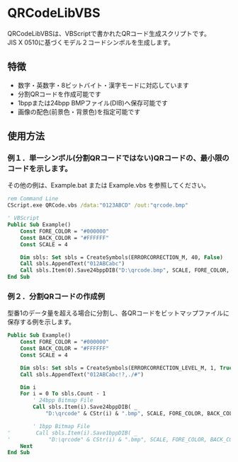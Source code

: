 # __QRCodeLibVBS__

QRCodeLibVBSは、VBScriptで書かれたQRコード生成スクリプトです。  
JIS X 0510に基づくモデル２コードシンボルを生成します。

## 特徴

- 数字・英数字・8ビットバイト・漢字モードに対応しています
- 分割QRコードを作成可能です
- 1bppまたは24bpp BMPファイル(DIB)へ保存可能です
- 画像の配色(前景色・背景色)を指定可能です

## 使用方法

### 例１．単一シンボル(分割QRコードではない)QRコードの、最小限のコードを示します。

その他の例は、Example.bat または Example.vbs を参照してください。  

```bat
rem Command Line
CScript.exe QRCode.vbs /data:"0123ABCD" /out:"qrcode.bmp"
```

```vb
' VBScript
Public Sub Example()
    Const FORE_COLOR = "#000000"
    Const BACK_COLOR = "#FFFFFF"
    Const SCALE = 4

    Dim sbls: Set sbls = CreateSymbols(ERRORCORRECTION_M, 40, False)
    Call sbls.AppendText("012ABCabc")
    Call sbls.Item(0).Save24bppDIB("D:\qrcode.bmp", SCALE, FORE_COLOR, BACK_COLOR)
End Sub
```

### 例２．分割QRコードの作成例

型番1のデータ量を超える場合に分割し、各QRコードをビットマップファイルに保存する例を示します。

```vb
Public Sub Example()
    Const FORE_COLOR = "#000000"
    Const BACK_COLOR = "#FFFFFF"
    Const SCALE = 4

    Dim sbls: Set sbls = CreateSymbols(ERRORCORRECTION_LEVEL_M, 1, True)
    Call sbls.AppendText("012ABCabc!?,./#")

    Dim i
    For i = 0 To sbls.Count - 1
        ' 24bpp Bitmap File
        Call sbls.Item(i).Save24bppDIB( _
            "D:\qrcode" & CStr(i) & ".bmp", SCALE, FORE_COLOR, BACK_COLOR)

        ' 1bpp Bitmap File
'        Call sbls.Item(i).Save1bppDIB( _
'            "D:\qrcode" & CStr(i) & ".bmp", SCALE, FORE_COLOR, BACK_COLOR)
    Next
End Sub
```
